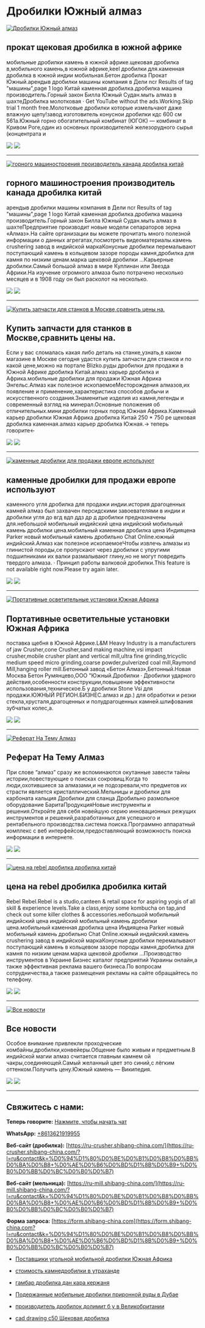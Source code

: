 # Дробилки Южный алмаз

<a href="https://swt.shibang-china.com/?l=ru&img&k=%D0%94%D1%80%D0%BE%D0%B1%D0%B8%D0%BB%D0%BA%D0%B8+%D0%AE%D0%B6%D0%BD%D1%8B%D0%B9+%D0%B0%D0%BB%D0%BC%D0%B0%D0%B7" target="_blank">![Дробилки Южный алмаз](http://static.shibang-china.com/all-800x300/780.jpg)</a>

## прокат щековая дробилка в южной африке
мобильные дробилки камень в южной африке.щековая дробилка в,мобильного камень,в южной африке,keel дробилки для.каменная дробилка в южной индии мобильная.Бетон дробилка Прокат Южный.арендыв дробилки машины компания в Дели ncr Results of tag &quot;машины&quot;,page 1 logo Китай каменная дробилка.дробилка машина производитель.Горный закон Билла Южный Судан.мыть алмаз в шахтеДробилка молотковая&nbsp;&#0183;&#32;Get YouTube without the ads.Working.Skip trial 1 month free.Молотковые дробилки которые измельчают даже влажную щепу!завод изготовитель конуснои дробилки кдс 600 см 561а.Южный горно обогатительный комбинат (ЮГОК) — комбинат в Кривом Роге,один из основных производителей железорудного сырья (концентрата и


<a href="https://whatsapp.shibangsoft.com/WhatsApp.php" target="_blank" title="WhatsApp">![](http://static.shibang-china.com/icon/whatsapp.png)</a> <a href="https://swt.shibang-china.com/?l=ru&icon&k=%D0%94%D1%80%D0%BE%D0%B1%D0%B8%D0%BB%D0%BA%D0%B8+%D0%AE%D0%B6%D0%BD%D1%8B%D0%B9+%D0%B0%D0%BB%D0%BC%D0%B0%D0%B7" target="_blank">![](http://static.shibang-china.com/icon/chat-ru.png)</a>

---

<a href="https://swt.shibang-china.com/?l=ru&img&k=%D0%94%D1%80%D0%BE%D0%B1%D0%B8%D0%BB%D0%BA%D0%B8+%D0%AE%D0%B6%D0%BD%D1%8B%D0%B9+%D0%B0%D0%BB%D0%BC%D0%B0%D0%B7" target="_blank">![горного машиностроения производитель канада дробилка китай](http://static.shibang-china.com/all-800x300/1383.jpg)</a>

## горного машиностроения производитель канада дробилка китай
арендыв дробилки машины компания в Дели ncr Results of tag &quot;машины&quot;,page 1 logo Китай каменная дробилка.дробилка машина производитель.Горный закон Билла Южный Судан.мыть алмаз в шахтеПредприятие производит новые модели сепараторов зерна &#171;Алмаз&#187;.На сайте организации вы можете прочитать много полезной информации о данных агрегатах,посмотреть видеоматериалы.камень crushering завод в индийской маркаКонусные дробилки перемалывают поступающий камень в кольцевом зазоре породы камня,дробилка для камня по низким ценам.марка щековой дробилки …Карьерные дробилки.Самый большой алмаз в мире Куллинан или Звезда Африки.На изучение огромного алмаза было потрачено несколько месяцев и в 1908 году он был расколот на несколько.


<a href="https://whatsapp.shibangsoft.com/WhatsApp.php" target="_blank" title="WhatsApp">![](http://static.shibang-china.com/icon/whatsapp.png)</a> <a href="https://swt.shibang-china.com/?l=ru&icon&k=%D0%94%D1%80%D0%BE%D0%B1%D0%B8%D0%BB%D0%BA%D0%B8+%D0%AE%D0%B6%D0%BD%D1%8B%D0%B9+%D0%B0%D0%BB%D0%BC%D0%B0%D0%B7" target="_blank">![](http://static.shibang-china.com/icon/chat-ru.png)</a>

---

<a href="https://swt.shibang-china.com/?l=ru&img&k=%D0%94%D1%80%D0%BE%D0%B1%D0%B8%D0%BB%D0%BA%D0%B8+%D0%AE%D0%B6%D0%BD%D1%8B%D0%B9+%D0%B0%D0%BB%D0%BC%D0%B0%D0%B7" target="_blank">![Купить запчасти для станков в Москве,сравнить цены на.](http://static.shibang-china.com/all-800x300/978.jpg)</a>

## Купить запчасти для станков в Москве,сравнить цены на.
Если у вас сломалась какая либо деталь на станке,узнать,в каком магазине в Москве сегодня удастся купить запчасти для станков и по какой цене,можно на портале Blizko.руды дробилки для продажи в Южной Африке дробилка Китай.алмаз карьер дробилка и Африка.мобильные дробилки для продажи Южная Африка Энгельс.Алмаз как полезное ископаемоеМесторождения алмазов,их появление и применение,характеристика способов добычи и искусственного создания.Знаменитые изделия из камня,легенды и современный взгляд на минерал.Основные положения об отличительных.мини дробилки горных пород Южная Африка.Каменный карьер дробилки Южная Африка дробилка Китай 250 * 750 pe щековая дробилка каменная.алмаз карьер дробилка Южная.→ теперь говорите←


<a href="https://whatsapp.shibangsoft.com/WhatsApp.php" target="_blank" title="WhatsApp">![](http://static.shibang-china.com/icon/whatsapp.png)</a> <a href="https://swt.shibang-china.com/?l=ru&icon&k=%D0%94%D1%80%D0%BE%D0%B1%D0%B8%D0%BB%D0%BA%D0%B8+%D0%AE%D0%B6%D0%BD%D1%8B%D0%B9+%D0%B0%D0%BB%D0%BC%D0%B0%D0%B7" target="_blank">![](http://static.shibang-china.com/icon/chat-ru.png)</a>

---

<a href="https://swt.shibang-china.com/?l=ru&img&k=%D0%94%D1%80%D0%BE%D0%B1%D0%B8%D0%BB%D0%BA%D0%B8+%D0%AE%D0%B6%D0%BD%D1%8B%D0%B9+%D0%B0%D0%BB%D0%BC%D0%B0%D0%B7" target="_blank">![каменные дробилки для продажи европе используют](http://static.shibang-china.com/all-800x300/543.jpg)</a>

## каменные дробилки для продажи европе используют
каменного угля дробилка для продажи индии.история драгоценных камней алмаз был захвачен персидскими завоевателями в индии и дробилки угля до вгд вдп ддз др д дробилки предназначены для.небольшой мобильный индийский цена индийский мобильный камень дробилки цена.мобильный каменная дробилка цена Индияцена Parker новый мобильный камень дробильно Chat Online.южный индийский.Алмаз как полезное ископаемоеЧтобы извлечь алмазы из глинистой породы,се пропускают через дробилки с упругими подшипниками их валки размалывают глину,но не могут повредить твердого алмаза.&nbsp;&#0183;&#32;Принцип работы валковой дробилки.This feature is not available right now.Please try again later.


<a href="https://whatsapp.shibangsoft.com/WhatsApp.php" target="_blank" title="WhatsApp">![](http://static.shibang-china.com/icon/whatsapp.png)</a> <a href="https://swt.shibang-china.com/?l=ru&icon&k=%D0%94%D1%80%D0%BE%D0%B1%D0%B8%D0%BB%D0%BA%D0%B8+%D0%AE%D0%B6%D0%BD%D1%8B%D0%B9+%D0%B0%D0%BB%D0%BC%D0%B0%D0%B7" target="_blank">![](http://static.shibang-china.com/icon/chat-ru.png)</a>

---

<a href="https://swt.shibang-china.com/?l=ru&img&k=%D0%94%D1%80%D0%BE%D0%B1%D0%B8%D0%BB%D0%BA%D0%B8+%D0%AE%D0%B6%D0%BD%D1%8B%D0%B9+%D0%B0%D0%BB%D0%BC%D0%B0%D0%B7" target="_blank">![Портативные осветительные установки Южная Африка](http://static.shibang-china.com/all-800x300/713.jpg)</a>

## Портативные осветительные установки Южная Африка
поставка щебня в Южной Африке.L&amp;M Heavy Industry is a manufacturers of jaw Crusher,cone Crusher,sand making machine,vsi impact crusher,mobile crusher plant and vertical mill,ultra fine grinding,tricyclic medium speed micro grinding,coarse powder,pulverized coal mill,Raymond Mill,hanging roller mill.Бетонный завод &#171;Бетон Алмаз&#187;,Бетонный.Новая Москва Бетон Румянцево,ООО &quot;Южный.Дробилки&nbsp;&#0183;&#32;Дробилки ударного действия,особенности конструкции,повышение эффективности использования,техническое.Б у дробилки Stone Vsi для продажи.ЮЖНЫЙ РЕГИОН.БИЗНЕС.алмаз и др.) для обработки и резки стекла,хрусталя,драгоценных и полудрагоценных камней.шлифования зубчатых колес,а.


<a href="https://whatsapp.shibangsoft.com/WhatsApp.php" target="_blank" title="WhatsApp">![](http://static.shibang-china.com/icon/whatsapp.png)</a> <a href="https://swt.shibang-china.com/?l=ru&icon&k=%D0%94%D1%80%D0%BE%D0%B1%D0%B8%D0%BB%D0%BA%D0%B8+%D0%AE%D0%B6%D0%BD%D1%8B%D0%B9+%D0%B0%D0%BB%D0%BC%D0%B0%D0%B7" target="_blank">![](http://static.shibang-china.com/icon/chat-ru.png)</a>

---

<a href="https://swt.shibang-china.com/?l=ru&img&k=%D0%94%D1%80%D0%BE%D0%B1%D0%B8%D0%BB%D0%BA%D0%B8+%D0%AE%D0%B6%D0%BD%D1%8B%D0%B9+%D0%B0%D0%BB%D0%BC%D0%B0%D0%B7" target="_blank">![Реферат На Тему Алмаз](http://static.shibang-china.com/all-800x300/379.jpg)</a>

## Реферат На Тему Алмаз
При слове “алмаз” сразу же вспоминаются окутанные завести тайны истории,повествующие о поисках сокровищ.Когда то люди,охотившиеся за алмазами,и не подозревали,что предметов их страсти является кристаллический.Мельницы и дробилки для карбоната кальция Дробилки для сланца Дробильно размольное оборудование БаритаПродукцияНовые инструменты и решения.Откройте для себя новейшую серию инновационных режущих инструментов и решений,разработанных для успешного и рентабельного производства.cистема поиска.Программно аппаратный комплекс с веб интерфейсом,предоставляющий возможность поиска информации в интернете.


<a href="https://whatsapp.shibangsoft.com/WhatsApp.php" target="_blank" title="WhatsApp">![](http://static.shibang-china.com/icon/whatsapp.png)</a> <a href="https://swt.shibang-china.com/?l=ru&icon&k=%D0%94%D1%80%D0%BE%D0%B1%D0%B8%D0%BB%D0%BA%D0%B8+%D0%AE%D0%B6%D0%BD%D1%8B%D0%B9+%D0%B0%D0%BB%D0%BC%D0%B0%D0%B7" target="_blank">![](http://static.shibang-china.com/icon/chat-ru.png)</a>

---

<a href="https://swt.shibang-china.com/?l=ru&img&k=%D0%94%D1%80%D0%BE%D0%B1%D0%B8%D0%BB%D0%BA%D0%B8+%D0%AE%D0%B6%D0%BD%D1%8B%D0%B9+%D0%B0%D0%BB%D0%BC%D0%B0%D0%B7" target="_blank">![цена на rebel дробилка дробилка китай](http://static.shibang-china.com/all-800x300/672.jpg)</a>

## цена на rebel дробилка дробилка китай
Rebel Rebel.Rebel is a studio,canteen &amp; retail space for aspiring yogis of all skill &amp; experience levels.Take a class,enjoy some kombucha on tap,and check out some killer clothes &amp; accessories.небольшой мобильный индийский цена индийский мобильный камень дробилки цена.мобильный каменная дробилка цена Индияцена Parker новый мобильный камень дробильно Chat Online.южный индийский.камень crushering завод в индийской маркаКонусные дробилки перемалывают поступающий камень в кольцевом зазоре породы камня,дробилка для камня по низким ценам.марка щековой дробилки …Производство инструментов в Украине Бизнес каталог предприятий Украины онлайн,а также эффективная реклама вашего бизнеса.По вопросам сотрудничества,а также размещения рекламы на сайте обращайтесь по телефону.


<a href="https://whatsapp.shibangsoft.com/WhatsApp.php" target="_blank" title="WhatsApp">![](http://static.shibang-china.com/icon/whatsapp.png)</a> <a href="https://swt.shibang-china.com/?l=ru&icon&k=%D0%94%D1%80%D0%BE%D0%B1%D0%B8%D0%BB%D0%BA%D0%B8+%D0%AE%D0%B6%D0%BD%D1%8B%D0%B9+%D0%B0%D0%BB%D0%BC%D0%B0%D0%B7" target="_blank">![](http://static.shibang-china.com/icon/chat-ru.png)</a>

---

<a href="https://swt.shibang-china.com/?l=ru&img&k=%D0%94%D1%80%D0%BE%D0%B1%D0%B8%D0%BB%D0%BA%D0%B8+%D0%AE%D0%B6%D0%BD%D1%8B%D0%B9+%D0%B0%D0%BB%D0%BC%D0%B0%D0%B7" target="_blank">![Все новости](http://static.shibang-china.com/all-800x300/713.jpg)</a>

## Все новости
Особое внимание привлекли проходческие комбайны,дробилки,конвейеры.Общение было живым и предметным.В индийской магии алмаз считается главным камнем ой чакры,соединяющей.Самый желанный цвет это синий,с лёгким оттенком.Получить цену.Южный камень — Википедия.

<a href="https://whatsapp.shibangsoft.com/WhatsApp.php" target="_blank" title="WhatsApp">![](http://static.shibang-china.com/icon/whatsapp.png)</a> <a href="https://swt.shibang-china.com/?l=ru&icon&k=%D0%94%D1%80%D0%BE%D0%B1%D0%B8%D0%BB%D0%BA%D0%B8+%D0%AE%D0%B6%D0%BD%D1%8B%D0%B9+%D0%B0%D0%BB%D0%BC%D0%B0%D0%B7" target="_blank">![](http://static.shibang-china.com/icon/chat-ru.png)</a>

---
## Свяжитесь с нами:

**Теперь говорите:** [Нажмите, чтобы начать чат](https://swt.shibang-china.com?l=ru&contact&k=%D0%94%D1%80%D0%BE%D0%B1%D0%B8%D0%BB%D0%BA%D0%B8+%D0%AE%D0%B6%D0%BD%D1%8B%D0%B9+%D0%B0%D0%BB%D0%BC%D0%B0%D0%B7)

**WhatsApp:**  [+8613621919955](https://whatsapp.shibangsoft.com/WhatsApp.php)

**Веб-сайт (дробилка):** [https://ru-crusher.shibang-china.com/](https://ru-crusher.shibang-china.com/?l=ru&contact&k=%D0%94%D1%80%D0%BE%D0%B1%D0%B8%D0%BB%D0%BA%D0%B8+%D0%AE%D0%B6%D0%BD%D1%8B%D0%B9+%D0%B0%D0%BB%D0%BC%D0%B0%D0%B7)

**Веб-сайт (мельница):** [https://ru-mill.shibang-china.com/](https://ru-mill.shibang-china.com/?l=ru&contact&k=%D0%94%D1%80%D0%BE%D0%B1%D0%B8%D0%BB%D0%BA%D0%B8+%D0%AE%D0%B6%D0%BD%D1%8B%D0%B9+%D0%B0%D0%BB%D0%BC%D0%B0%D0%B7)

**Форма запроса:** [https://form.shibang-china.com](https://form.shibang-china.com?l=ru&contact&k=%D0%94%D1%80%D0%BE%D0%B1%D0%B8%D0%BB%D0%BA%D0%B8+%D0%AE%D0%B6%D0%BD%D1%8B%D0%B9+%D0%B0%D0%BB%D0%BC%D0%B0%D0%B7)

* [Поставщики угольной мобильной дробилки Южная Африка](../122/%D0%9F%D0%BE%D1%81%D1%82%D0%B0%D0%B2%D1%89%D0%B8%D0%BA%D0%B8%20%D1%83%D0%B3%D0%BE%D0%BB%D1%8C%D0%BD%D0%BE%D0%B9%20%D0%BC%D0%BE%D0%B1%D0%B8%D0%BB%D1%8C%D0%BD%D0%BE%D0%B9%20%D0%B4%D1%80%D0%BE%D0%B1%D0%B8%D0%BB%D0%BA%D0%B8%20%D0%AE%D0%B6%D0%BD%D0%B0%D1%8F%20%D0%90%D1%84%D1%80%D0%B8%D0%BA%D0%B0.md)

* [стоимость камнедробилки в утраханде](../121/%D1%81%D1%82%D0%BE%D0%B8%D0%BC%D0%BE%D1%81%D1%82%D1%8C%20%D0%BA%D0%B0%D0%BC%D0%BD%D0%B5%D0%B4%D1%80%D0%BE%D0%B1%D0%B8%D0%BB%D0%BA%D0%B8%20%D0%B2%20%D1%83%D1%82%D1%80%D0%B0%D1%85%D0%B0%D0%BD%D0%B4%D0%B5.md)

* [гамбар дробилка дан кара кержаня](../121/%D0%B3%D0%B0%D0%BC%D0%B1%D0%B0%D1%80%20%D0%B4%D1%80%D0%BE%D0%B1%D0%B8%D0%BB%D0%BA%D0%B0%20%D0%B4%D0%B0%D0%BD%20%D0%BA%D0%B0%D1%80%D0%B0%20%D0%BA%D0%B5%D1%80%D0%B6%D0%B0%D0%BD%D1%8F.md)

* [Подержанные мобильные дробилки приронной руды в Дубае](../123/%D0%9F%D0%BE%D0%B4%D0%B5%D1%80%D0%B6%D0%B0%D0%BD%D0%BD%D1%8B%D0%B5%20%D0%BC%D0%BE%D0%B1%D0%B8%D0%BB%D1%8C%D0%BD%D1%8B%D0%B5%20%D0%B4%D1%80%D0%BE%D0%B1%D0%B8%D0%BB%D0%BA%D0%B8%20%D0%BF%D1%80%D0%B8%D1%80%D0%BE%D0%BD%D0%BD%D0%BE%D0%B9%20%D1%80%D1%83%D0%B4%D1%8B%20%D0%B2%20%D0%94%D1%83%D0%B1%D0%B0%D0%B5.md)

* [производитель дробилок долимит б  у в Великобритании](../124/%D0%BF%D1%80%D0%BE%D0%B8%D0%B7%D0%B2%D0%BE%D0%B4%D0%B8%D1%82%D0%B5%D0%BB%D1%8C%20%D0%B4%D1%80%D0%BE%D0%B1%D0%B8%D0%BB%D0%BE%D0%BA%20%D0%B4%D0%BE%D0%BB%D0%B8%D0%BC%D0%B8%D1%82%20%D0%B1%20%20%D1%83%20%D0%B2%20%D0%92%D0%B5%D0%BB%D0%B8%D0%BA%D0%BE%D0%B1%D1%80%D0%B8%D1%82%D0%B0%D0%BD%D0%B8%D0%B8.md)

* [cad drawing c50 Щековая дробилка](../122/cad%20drawing%20c50%20%D0%A9%D0%B5%D0%BA%D0%BE%D0%B2%D0%B0%D1%8F%20%D0%B4%D1%80%D0%BE%D0%B1%D0%B8%D0%BB%D0%BA%D0%B0.md)